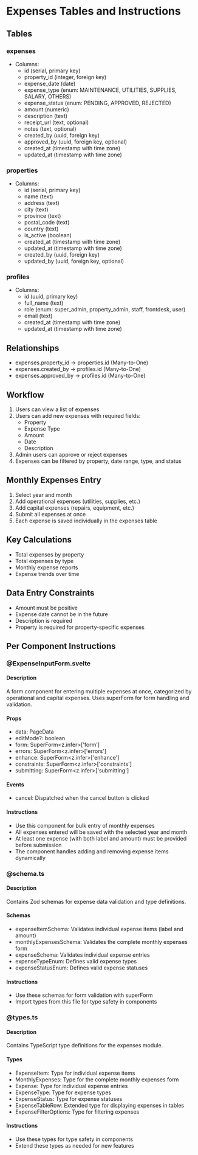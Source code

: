 # Expenses Tables and Instructions

## Tables

### expenses

- Columns:
  - id (serial, primary key)
  - property_id (integer, foreign key)
  - expense_date (date)
  - expense_type (enum: MAINTENANCE, UTILITIES, SUPPLIES, SALARY, OTHERS)
  - expense_status (enum: PENDING, APPROVED, REJECTED)
  - amount (numeric)
  - description (text)
  - receipt_url (text, optional)
  - notes (text, optional)
  - created_by (uuid, foreign key)
  - approved_by (uuid, foreign key, optional)
  - created_at (timestamp with time zone)
  - updated_at (timestamp with time zone)

### properties

- Columns:
  - id (serial, primary key)
  - name (text)
  - address (text)
  - city (text)
  - province (text)
  - postal_code (text)
  - country (text)
  - is_active (boolean)
  - created_at (timestamp with time zone)
  - updated_at (timestamp with time zone)
  - created_by (uuid, foreign key)
  - updated_by (uuid, foreign key, optional)

### profiles

- Columns:
  - id (uuid, primary key)
  - full_name (text)
  - role (enum: super_admin, property_admin, staff, frontdesk, user)
  - email (text)
  - created_at (timestamp with time zone)
  - updated_at (timestamp with time zone)

## Relationships

- expenses.property_id → properties.id (Many-to-One)
- expenses.created_by → profiles.id (Many-to-One)
- expenses.approved_by → profiles.id (Many-to-One)

## Workflow

1. Users can view a list of expenses
2. Users can add new expenses with required fields:
   - Property
   - Expense Type
   - Amount
   - Date
   - Description
3. Admin users can approve or reject expenses
4. Expenses can be filtered by property, date range, type, and status

## Monthly Expenses Entry

1. Select year and month
2. Add operational expenses (utilities, supplies, etc.)
3. Add capital expenses (repairs, equipment, etc.)
4. Submit all expenses at once
5. Each expense is saved individually in the expenses table

## Key Calculations

- Total expenses by property
- Total expenses by type
- Monthly expense reports
- Expense trends over time

## Data Entry Constraints

- Amount must be positive
- Expense date cannot be in the future
- Description is required
- Property is required for property-specific expenses

## Per Component Instructions

### @ExpenseInputForm.svelte

#### Description

A form component for entering multiple expenses at once, categorized by operational and capital expenses. Uses superForm for form handling and validation.

#### Props

- data: PageData
- editMode?: boolean
- form: SuperForm<z.infer<typeof monthlyExpensesSchema>>['form']
- errors: SuperForm<z.infer<typeof monthlyExpensesSchema>>['errors']
- enhance: SuperForm<z.infer<typeof monthlyExpensesSchema>>['enhance']
- constraints: SuperForm<z.infer<typeof monthlyExpensesSchema>>['constraints']
- submitting: SuperForm<z.infer<typeof monthlyExpensesSchema>>['submitting']

#### Events

- cancel: Dispatched when the cancel button is clicked

#### Instructions

- Use this component for bulk entry of monthly expenses
- All expenses entered will be saved with the selected year and month
- At least one expense (with both label and amount) must be provided before submission
- The component handles adding and removing expense items dynamically

### @schema.ts

#### Description

Contains Zod schemas for expense data validation and type definitions.

#### Schemas

- expenseItemSchema: Validates individual expense items (label and amount)
- monthlyExpensesSchema: Validates the complete monthly expenses form
- expenseSchema: Validates individual expense entries
- expenseTypeEnum: Defines valid expense types
- expenseStatusEnum: Defines valid expense statuses

#### Instructions

- Use these schemas for form validation with superForm
- Import types from this file for type safety in components

### @types.ts

#### Description

Contains TypeScript type definitions for the expenses module.

#### Types

- ExpenseItem: Type for individual expense items
- MonthlyExpenses: Type for the complete monthly expenses form
- Expense: Type for individual expense entries
- ExpenseType: Type for expense types
- ExpenseStatus: Type for expense statuses
- ExpenseTableRow: Extended type for displaying expenses in tables
- ExpenseFilterOptions: Type for filtering expenses

#### Instructions

- Use these types for type safety in components
- Extend these types as needed for new features

